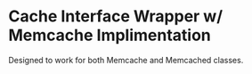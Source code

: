 # Cache Interface Wrapper w/ Memcache Implimentation
Designed to work for both Memcache and Memcached classes.
